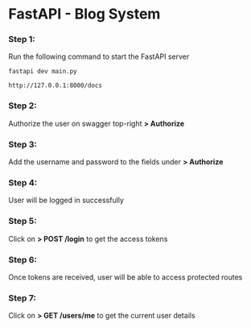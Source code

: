 
# FastAPI - Blog System

### Step 1: 
Run the following command to start the FastAPI server
```
fastapi dev main.py
```

```
http://127.0.0.1:8000/docs
```

### Step 2: 
Authorize the user on swagger top-right **> Authorize**

### Step 3: 
Add the username and password to the fields under **> Authorize**

### Step 4: 
User will be logged in successfully

### Step 5: 
Click on **> POST /login** to get the access tokens

### Step 6: 
Once tokens are received, user will be able to access protected routes

### Step 7: 
Click on **> GET /users/me** to get the current user details
